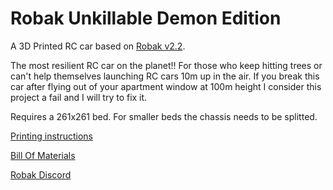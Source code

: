 # Robak Unkillable Demon Edition

A 3D Printed RC car based on [Robak v2.2](https://github.com/robaki-dev/robak/).

The most resilient RC car on the planet!! For those who keep hitting trees or can't help themselves launching RC cars 10m up in the air.
If you break this car after flying out of your apartment window at 100m height I consider this project a fail and I will try to fix it.

Requires a 261x261 bed. For smaller beds the chassis needs to be splitted.

[Printing instructions](docs/printing.md)

[Bill Of Materials](docs/BOM.md)

[Robak Discord](https://discord.gg/4mxkpQYTXy)
